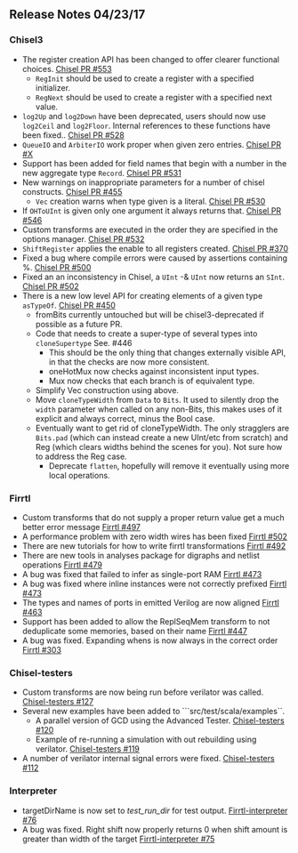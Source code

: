 ## Release Notes 04/23/17

### Chisel3
- The register creation API has been changed to offer clearer functional choices. [Chisel PR #553](#553)
  - ```RegInit``` should be used to create a register with a specified initializer.
  - ```RegNext``` should be used to create a register with a specified next value.
- ```log2Up``` and ```log2Down``` have been deprecated, users should now use ```log2Ceil``` and ```log2Floor```.  Internal references to these functions have been fixed.. [Chisel PR #528](#528)
- ```QueueIO``` and ```ArbiterIO``` work proper when given zero entries. [Chisel PR #X](#X)
- Support has been added for field names that begin with a number in the new aggregate type ```Record```. [Chisel PR #531](#531)
- New warnings on inappropriate parameters for a number of chisel constructs. [Chisel PR #455](#455)
  - ```Vec``` creation warns when type given is a literal. [Chisel PR #530](#530)
- If ```OHToUInt``` is given only one argument it always returns that. [Chisel PR #546](#546)
- Custom transforms are executed in the order they are specified  in the options manager. [Chisel PR #532](#532)
- ```ShiftRegister``` applies the enable to all registers created. [Chisel PR #370](#370)
- Fixed a bug where compile errors were caused by assertions containing %. [Chisel PR #500](#500)
- Fixed an an inconsistency in Chisel, a ```UInt``` -& ```UInt``` now returns an ```SInt```. [Chisel PR #502](#502)
- There is a new low level API for creating elements of a given type ```asTypeOf```. [Chisel PR #450](#450)
  - fromBits currently untouched but will be chisel3-deprecated if possible as a future PR.
  - Code that needs to create a super-type of several types into `cloneSupertype` See. #446
    - This should be the only thing that changes externally visible API, in that the checks are now more consistent.
    - oneHotMux now checks against inconsistent input types.
    - Mux now checks that each branch is of equivalent type.
  - Simplify Vec construction using above.
  - Move `cloneTypeWidth` from `Data` to `Bits`. It used to silently drop the `width` parameter when called on any non-Bits, this makes uses of it explicit and always correct, minus the Bool case.
  - Eventually want to get rid of cloneTypeWidth. The only stragglers are `Bits.pad` (which can instead create a new UInt/etc from scratch) and Reg (which clears widths behind the scenes for you). Not sure how to address the Reg case.
    - Deprecate `flatten`, hopefully will remove it eventually using more local operations.

### Firrtl

- Custom transforms that do not supply a proper return value get a much better error message  [Firrtl #497](/ucb-bar/firrtl/pull/497)
- A performance problem with zero width wires has been fixed  [Firrtl #502](/ucb-bar/firrtl/pull/502)
- There are new tutorials for how to write firrtl transformations  [Firrtl #492](/ucb-bar/firrtl/pull/492)
- There are new tools in analyses package for digraphs and netlist operations  [Firrtl #479](/ucb-bar/firrtl/pull/479)
- A bug was fixed that failed to infer as single-port RAM  [Firrtl #473](/ucb-bar/firrtl/pull/473)
- A bug was fixed where inline instances were not correctly prefixed  [Firrtl #473](/ucb-bar/firrtl/pull/473)
- The types and names of ports in emitted Verilog are now aligned  [Firrtl #463](/ucb-bar/firrtl/pull/463)
- Support has been added to allow the ReplSeqMem transform to not deduplicate some memories, based on their name [Firrtl #447](/ucb-bar/firrtl/pull/447)
- A bug was fixed.  Expanding whens is now always in the correct order [Firrtl #303](/ucb-bar/firrtl/pull/303)

### Chisel-testers

- Custom transforms are now being run before verilator was called. [Chisel-testers #127](/ucb-bar/chisel-testers/pull/127)
- Several new examples have been added to ```src/test/scala/examples``. 
  - A parallel version of GCD using the Advanced Tester. [Chisel-testers #120](/ucb-bar/chisel-testers/pull/120)
  - Example of re-running a simulation with out rebuilding using verilator. [Chisel-testers #119](/ucb-bar/chisel-testers/pull/119)
- A number of verilator internal signal errors were fixed. [Chisel-testers #112](/ucb-bar/chisel-testers/pull/112)

### Interpreter

- targetDirName is now set to *test_run_dir* for test output. [Firrtl-interpreter #76](/ucb-bar/firrtl-interpreter/pull/76)
- A bug was fixed.  Right shift now properly returns 0 when shift amount is greater than width of the target [Firrtl-interpreter #75](/ucb-bar/firrtl-interpreter/pull/75)
